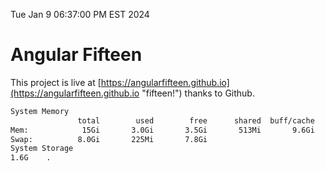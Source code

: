 Tue Jan  9 06:37:00 PM EST 2024

# Angular Fifteen


This project is live at [https://angularfifteen.github.io](https://angularfifteen.github.io "fifteen!") thanks to Github.

```bash
System Memory
               total        used        free      shared  buff/cache   available
Mem:            15Gi       3.0Gi       3.5Gi       513Mi       9.6Gi        12Gi
Swap:          8.0Gi       225Mi       7.8Gi
System Storage
1.6G	.
```
```bash
